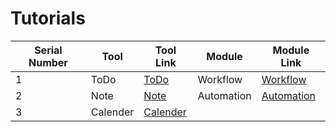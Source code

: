 # Tutorials

| Serial Number | Tool          | Tool Link                          | Module        | Module Link                          |
|---------------|---------------|------------------------------------|---------------|---------------------------------------|
| 1             | ToDo          | [ToDo](./tutorials/todo.md)        | Workflow      | [Workflow](./tutorials/workflow.md) |
| 2             | Note          | [Note](./tutorials/notes.md)       | Automation    | [Automation](./tutorials/automation) |
| 3             | Calender      | [Calender](./tutorials/calender.md)|                                                     


